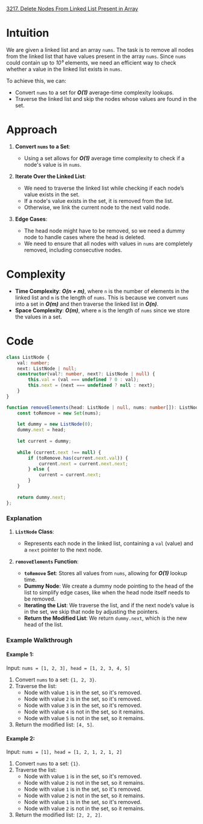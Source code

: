 [3217. Delete Nodes From Linked List Present in Array](https://leetcode.com/problems/delete-nodes-from-linked-list-present-in-array/)

# Intuition

We are given a linked list and an array `nums`. The task is to remove all nodes from the linked list that have values present in the array `nums`. Since `nums` could contain up to *10⁵* elements, we need an efficient way to check whether a value in the linked list exists in `nums`.

To achieve this, we can:
- Convert `nums` to a set for ***O(1)*** average-time complexity lookups.
- Traverse the linked list and skip the nodes whose values are found in the set.

# Approach

1. **Convert `nums` to a Set**: 
   - Using a set allows for ***O(1)*** average time complexity to check if a node's value is in `nums`.

2. **Iterate Over the Linked List**:
   - We need to traverse the linked list while checking if each node’s value exists in the set.
   - If a node's value exists in the set, it is removed from the list.
   - Otherwise, we link the current node to the next valid node.

3. **Edge Cases**:
   - The head node might have to be removed, so we need a dummy node to handle cases where the head is deleted.
   - We need to ensure that all nodes with values in `nums` are completely removed, including consecutive nodes.

# Complexity

- **Time Complexity**: ***O(n + m)***, where `n` is the number of elements in the linked list and `m` is the length of `nums`. This is because we convert `nums` into a set in ***O(m)*** and then traverse the linked list in ***O(n)***.
- **Space Complexity**: ***O(m)***, where `m` is the length of `nums` since we store the values in a set.

# Code

```typescript
class ListNode {
    val: number;
    next: ListNode | null;
    constructor(val?: number, next?: ListNode | null) {
        this.val = (val === undefined ? 0 : val);
        this.next = (next === undefined ? null : next);
    }
}

function removeElements(head: ListNode | null, nums: number[]): ListNode | null {
    const toRemove = new Set(nums);
    
	let dummy = new ListNode(0);
    dummy.next = head;
    
    let current = dummy;
    
    while (current.next !== null) {
        if (toRemove.has(current.next.val)) {
            current.next = current.next.next;
        } else {
            current = current.next;
        }
    }
    
    return dummy.next;
};

```

### Explanation

1. **`ListNode` Class**:
   - Represents each node in the linked list, containing a `val` (value) and a `next` pointer to the next node.

2. **`removeElements` Function**:
   - **`toRemove` Set**: Stores all values from `nums`, allowing for ***O(1)*** lookup time.
   - **Dummy Node**: We create a dummy node pointing to the head of the list to simplify edge cases, like when the head node itself needs to be removed.
   - **Iterating the List**: We traverse the list, and if the next node’s value is in the set, we skip that node by adjusting the pointers.
   - **Return the Modified List**: We return `dummy.next`, which is the new head of the list.

### Example Walkthrough

#### Example 1:

Input: `nums = [1, 2, 3], head = [1, 2, 3, 4, 5]`

1. Convert `nums` to a set: `{1, 2, 3}`.
2. Traverse the list:
   - Node with value `1` is in the set, so it's removed.
   - Node with value `2` is in the set, so it's removed.
   - Node with value `3` is in the set, so it's removed.
   - Node with value `4` is not in the set, so it remains.
   - Node with value `5` is not in the set, so it remains.
3. Return the modified list: `[4, 5]`.

#### Example 2:

Input: `nums = [1], head = [1, 2, 1, 2, 1, 2]`

1. Convert `nums` to a set: `{1}`.
2. Traverse the list:
   - Node with value `1` is in the set, so it's removed.
   - Node with value `2` is not in the set, so it remains.
   - Node with value `1` is in the set, so it's removed.
   - Node with value `2` is not in the set, so it remains.
   - Node with value `1` is in the set, so it's removed.
   - Node with value `2` is not in the set, so it remains.
3. Return the modified list: `[2, 2, 2]`.
